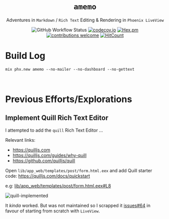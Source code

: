<div align="center">

# `amemo`

Adventures in `Markdown` / `Rich Text` Editing 
& Rendering in `Phoenix LiveView`

![GitHub Workflow Status](https://img.shields.io/github/actions/workflow/status/nelsonic/amemo/ci.yml?label=build&style=flat-square&branch=main)
[![codecov.io](https://img.shields.io/codecov/c/github/nelsonic/amemo/main.svg?style=flat-square)](http://codecov.io/github/nelsonic/amemo?branch=main)
[![Hex.pm](https://img.shields.io/hexpm/v/phoenix?color=brightgreen&style=flat-square)](https://hex.pm/packages/elixir_auth_google)
[![contributions welcome](https://img.shields.io/badge/feedback-welcome-brightgreen.svg?style=flat-square)](https://github.com/nelsonic/amemo/issues)
[![HitCount](https://hits.dwyl.com/nelsonic/amemo.svg)](https://hits.dwyl.com/nelsonic/amemo)


</div>

# Build Log

```
mix phx.new amemo --no-mailer --no-dashboard --no-gettext
```

<!--
mix phx.gen.html Blog Post posts  title:string text:text person_id:integer status:integer
-->



<br />

# Previous Efforts/Explorations
## Implement Quill Rich Text Editor

I attempted to add the `quill` Rich Text Editor ...

Relevant links:
+ https://quilljs.com
+ https://quilljs.com/guides/why-quill
+ https://github.com/quilljs/quill

Open `lib/app_web/templates/post/form.html.eex`
and add Quill starter code:
https://quilljs.com/docs/quickstart

e.g: [lib/app_web/templates/post/form.html.eex#L8](https://github.com/nelsonic/amemo/blob/f2beaec249734530e5455f3d772f684db46d0830/lib/app_web/templates/post/form.html.eex#l8)

![quill-implemented](https://user-images.githubusercontent.com/194400/84235579-face0c00-aaed-11ea-918a-228012796e29.png)

It _kinda_ worked. But was not maintained so I scrapped it
[issues#64](https://github.com/nelsonic/amemo/issues/64)
in favour of starting from scratch with `LiveView`.
